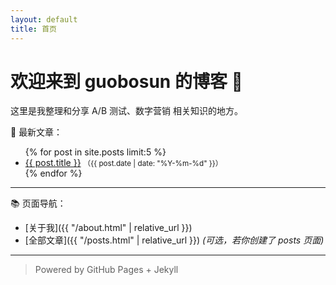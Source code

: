 ```yaml
---
layout: default
title: 首页
---
```


# 欢迎来到 guobosun 的博客 👋

这里是我整理和分享 A/B 测试、数字营销 相关知识的地方。

📌 最新文章：

<ul>
  {% for post in site.posts limit:5 %}
    <li>
      <a href="{{ post.url | relative_url }}">{{ post.title }}</a>
      <small>（{{ post.date | date: "%Y-%m-%d" }}）</small>
    </li>
  {% endfor %}
</ul>

---

📚 页面导航：

- [关于我]({{ "/about.html" | relative_url }})
- [全部文章]({{ "/posts.html" | relative_url }}) *(可选，若你创建了 posts 页面)*

---

> Powered by GitHub Pages + Jekyll
